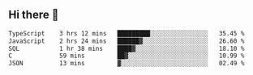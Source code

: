 ## Hi there 👋

<!--START_SECTION:waka-->

```txt
TypeScript    3 hrs 12 mins   █████████░░░░░░░░░░░░░░░░   35.45 %
JavaScript    2 hrs 24 mins   ██████▓░░░░░░░░░░░░░░░░░░   26.60 %
SQL           1 hr 38 mins    ████▓░░░░░░░░░░░░░░░░░░░░   18.10 %
C             59 mins         ██▓░░░░░░░░░░░░░░░░░░░░░░   10.99 %
JSON          13 mins         ▓░░░░░░░░░░░░░░░░░░░░░░░░   02.49 %
```

<!--END_SECTION:waka-->

<!--
**taylor475/taylor475** is a ✨ _special_ ✨ repository because its `README.md` (this file) appears on your GitHub profile.

Here are some ideas to get you started:

- 🔭 I’m currently working on ...
- 🌱 I’m currently learning ...
- 👯 I’m looking to collaborate on ...
- 🤔 I’m looking for help with ...
- 💬 Ask me about ...
- 📫 How to reach me: ...
- 😄 Pronouns: ...
- ⚡ Fun fact: ...
-->
